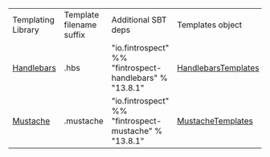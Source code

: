 <table class="code table table-bordered">
<tr>
  <td>Templating Library</td>
  <td>Template filename suffix</td>
  <td>Additional SBT deps</td>
  <td>Templates object</td>
</tr>
<tr>
  <td><a href="http://handlebarsjs.com">Handlebars</a></td>
  <td>.hbs</td>
  <td>"io.fintrospect" %% "fintrospect-handlebars" % "13.8.1"</td>
  <td><a data-toggle="tooltip" href="#" title="io.fintrospect.templating.HandlebarsTemplates">HandlebarsTemplates</a></td>
</tr>
<tr>
  <td><a href="http://mustache.github.io/">Mustache</a></td>
  <td>.mustache</td>
  <td>"io.fintrospect" %% "fintrospect-mustache" % "13.8.1"</td>
  <td><a data-toggle="tooltip" href="#" title="io.fintrospect.templating.MustacheTemplates">MustacheTemplates</a></td>
</tr>
</table>

